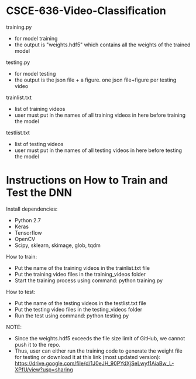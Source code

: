 # CSCE-636-Video-Classification

training.py
- for model training
- the output is "weights.hdf5" which contains all the weights of the trained model

testing.py
- for model testing
- the output is the json file + a figure. one json file+figure per testing video

trainlist.txt
- list of training videos
- user must put in the names of all training videos in here before training the model

testlist.txt
- list of testing videos
- user must put in the names of all testing videos in here before testing the model


# Instructions on How to Train and Test the DNN

Install dependencies:
- Python 2.7
- Keras
- Tensorflow
- OpenCV
- Scipy, sklearn, skimage, glob, tqdm

How to train:
- Put the name of the training videos in the trainlist.txt file
- Put the training video files in the training_videos folder
- Start the training process using command: python training.py

How to test:
- Put the name of the testing videos in the testlist.txt file
- Put the testing video files in the testing_videos folder
- Run the test using command: python testing.py

NOTE:
- Since the weights.hdf5 exceeds the file size limit of GitHub, we cannot push it to the repo. 
- Thus, user can either run the training code to generate the weight file for testing or download it at this link (most updated version):
  https://drive.google.com/file/d/1J0eJH_90PYdXjSeLwyf1AiaBw_L-XPfU/view?usp=sharing
